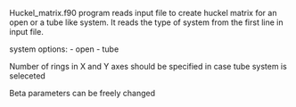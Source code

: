 Huckel_matrix.f90 program reads input file to create huckel matrix for an open or a tube like system.
It reads the type of system from the first line in input file.

  system options:
      - open
      - tube
    
Number of rings in X and Y axes should be specified in case tube system is seleceted

Beta parameters can be freely changed 
